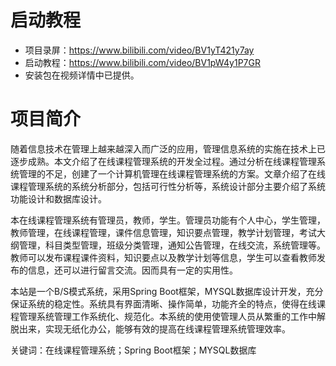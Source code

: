 # 启动教程

- 项目录屏：https://www.bilibili.com/video/BV1yT421y7ay
- 启动教程：https://www.bilibili.com/video/BV1pW4y1P7GR
- 安装包在视频详情中已提供。

# 项目简介
随着信息技术在管理上越来越深入而广泛的应用，管理信息系统的实施在技术上已逐步成熟。本文介绍了在线课程管理系统的开发全过程。通过分析在线课程管理系统管理的不足，创建了一个计算机管理在线课程管理系统的方案。文章介绍了在线课程管理系统的系统分析部分，包括可行性分析等，系统设计部分主要介绍了系统功能设计和数据库设计。

本在线课程管理系统有管理员，教师，学生。管理员功能有个人中心，学生管理，教师管理，在线课程管理，课件信息管理，知识要点管理，教学计划管理，考试大纲管理，科目类型管理，班级分类管理，通知公告管理，在线交流，系统管理等。教师可以发布课程课件资料，知识要点以及教学计划等信息，学生可以查看教师发布的信息，还可以进行留言交流。因而具有一定的实用性。

本站是一个B/S模式系统，采用Spring Boot框架，MYSQL数据库设计开发，充分保证系统的稳定性。系统具有界面清晰、操作简单，功能齐全的特点，使得在线课程管理系统管理工作系统化、规范化。本系统的使用使管理人员从繁重的工作中解脱出来，实现无纸化办公，能够有效的提高在线课程管理系统管理效率。

关键词：在线课程管理系统；Spring Boot框架；MYSQL数据库
